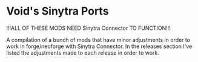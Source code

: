 # Void's Sinytra Ports

!!!ALL OF THESE MODS NEED Sinytra Connector TO FUNCTION!!!

A compilation of a bunch of mods that have minor adjustments in order to work in forge/neoforge with Sinytra Connector.
In the releases section I've listed the adjustments made to each release in order to work.